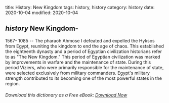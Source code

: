 title: History: New Kingdom
tags: history, history
category: history
date: 2020-10-04
modified: 2020-10-04

## _history_  New Kingdom-
  1567-
1085
 -- The pharaoh Ahmose I
defeated and expelled the Hyksos from Egypt, reuniting the kingdom to end
the age of chaos. This established the eighteenth dynasty and a period
of Egyptian civilization historians refer to as "The New Kingdom."
This period of Egyptian civilization was marked by improvements in
warfare and the maintenance of state. During this period Viziers, who
were primarily responsible for the maintenance of state, were selected
exclusively from military commanders.  Egypt's military strength
contributed to its becoming one of the most powerful states in the
region.


###### Download *this* dictionary as a Free eBook: [Download Now]({static}static/SerfHistoryDictionary.pdf)


